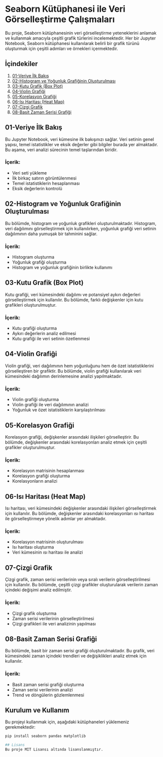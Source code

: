 # Seaborn Kütüphanesi ile Veri Görselleştirme Çalışmaları

Bu proje, Seaborn kütüphanesinin veri görselleştirme yeteneklerini anlamak ve kullanmak amacıyla çeşitli grafik türlerini incelemektedir. Her bir Jupyter Notebook, Seaborn kütüphanesi kullanılarak belirli bir grafik türünü oluşturmak için çeşitli adımları ve örnekleri içermektedir.

## İçindekiler

1. [01-Veriye İlk Bakış](#01-veriye-ilk-bakış)
2. [02-Histogram ve Yoğunluk Grafiğinin Oluşturulması](#02-histogram-ve-yoğunluk-grafiğinin-oluşturulması)
3. [03-Kutu Grafik (Box Plot)](#03-kutu-grafik-box-plot)
4. [04-Violin Grafiği](#04-violin-grafiği)
5. [05-Korelasyon Grafiği](#05-korelasyon-grafiği)
6. [06-Isı Haritası (Heat Map)](#06-ısı-haritası-heat-map)
7. [07-Çizgi Grafik](#07-çizgi-grafik)
8. [08-Basit Zaman Serisi Grafiği](#08-basit-zaman-serisi-grafiği)

## 01-Veriye İlk Bakış

Bu Jupyter Notebook, veri kümesine ilk bakışınızı sağlar. Veri setinin genel yapısı, temel istatistikler ve eksik değerler gibi bilgiler burada yer almaktadır. Bu aşama, veri analizi sürecinin temel taşlarından biridir.

### İçerik:
- Veri seti yükleme
- İlk birkaç satırın görüntülenmesi
- Temel istatistiklerin hesaplanması
- Eksik değerlerin kontrolü

## 02-Histogram ve Yoğunluk Grafiğinin Oluşturulması

Bu bölümde, histogram ve yoğunluk grafikleri oluşturulmaktadır. Histogram, veri dağılımını görselleştirmek için kullanılırken, yoğunluk grafiği veri setinin dağılımının daha yumuşak bir tahminini sağlar.

### İçerik:
- Histogram oluşturma
- Yoğunluk grafiği oluşturma
- Histogram ve yoğunluk grafiğinin birlikte kullanımı

## 03-Kutu Grafik (Box Plot)

Kutu grafiği, veri kümesindeki dağılımı ve potansiyel aykırı değerleri görselleştirmek için kullanılır. Bu bölümde, farklı değişkenler için kutu grafikleri oluşturulmuştur.

### İçerik:
- Kutu grafiği oluşturma
- Aykırı değerlerin analiz edilmesi
- Kutu grafiği ile veri setinin özetlenmesi

## 04-Violin Grafiği

Violin grafiği, veri dağılımının hem yoğunluğunu hem de özet istatistiklerini görselleştiren bir grafiktir. Bu bölümde, violin grafiği kullanılarak veri kümesindeki dağılımın derinlemesine analizi yapılmaktadır.

### İçerik:
- Violin grafiği oluşturma
- Violin grafiği ile veri dağılımının analizi
- Yoğunluk ve özet istatistiklerin karşılaştırılması

## 05-Korelasyon Grafiği

Korelasyon grafiği, değişkenler arasındaki ilişkileri görselleştirir. Bu bölümde, değişkenler arasındaki korelasyonları analiz etmek için çeşitli grafikler oluşturulmuştur.

### İçerik:
- Korelasyon matrisinin hesaplanması
- Korelasyon grafiği oluşturma
- Korelasyonların analizi

## 06-Isı Haritası (Heat Map)

Isı haritası, veri kümesindeki değişkenler arasındaki ilişkileri görselleştirmek için kullanılır. Bu bölümde, değişkenler arasındaki korelasyonları ısı haritası ile görselleştirmeye yönelik adımlar yer almaktadır.

### İçerik:
- Korelasyon matrisinin oluşturulması
- Isı haritası oluşturma
- Veri kümesinin ısı haritası ile analizi

## 07-Çizgi Grafik

Çizgi grafik, zaman serisi verilerinin veya sıralı verilerin görselleştirilmesi için kullanılır. Bu bölümde, çeşitli çizgi grafikler oluşturularak verilerin zaman içindeki değişimi analiz edilmiştir.

### İçerik:
- Çizgi grafik oluşturma
- Zaman serisi verilerinin görselleştirilmesi
- Çizgi grafikleri ile veri analizinin yapılması

## 08-Basit Zaman Serisi Grafiği

Bu bölümde, basit bir zaman serisi grafiği oluşturulmaktadır. Bu grafik, veri kümesindeki zaman içindeki trendleri ve değişiklikleri analiz etmek için kullanılır.

### İçerik:
- Basit zaman serisi grafiği oluşturma
- Zaman serisi verilerinin analizi
- Trend ve döngülerin gözlemlenmesi

## Kurulum ve Kullanım

Bu projeyi kullanmak için, aşağıdaki kütüphaneleri yüklemeniz gerekmektedir:

```bash
pip install seaborn pandas matplotlib

## Lisans
Bu proje MIT Lisansı altında lisanslanmıştır.
